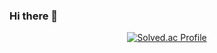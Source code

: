 ### Hi there 👋

<!--
**asd200df/asd200df** is a ✨ _special_ ✨ repository because its `README.md` (this file) appears on your GitHub profile.

Here are some ideas to get you started:

- 🔭 I’m currently working on ...
- 🌱 I’m currently learning ...
- 👯 I’m looking to collaborate on ...
- 🤔 I’m looking for help with ...
- 💬 Ask me about ...
- 📫 How to reach me: ...
- 😄 Pronouns: ...
- ⚡ Fun fact: ...
-->

<div align=center>

<!-- GitHub stats 
![asd200df's GitHub stats](https://github-readme-stats.vercel.app/api?username=asd200df&show_icons=true&theme=tokyonight)  
-->

<!-- Solved.ac -->
[![Solved.ac Profile](http://mazassumnida.wtf/api/generate_badge?boj=youngdo66)](https://solved.ac/youngdo66)

</div>

<!-- 주석 (template)
<div align=center>
  
![header](https://capsule-render.vercel.app/api?type=waving&color=#1E73BE&height=300&section=header&text=Welcome%20To%20My%20Github%20&fontSize=50&fontColor=ffffff)

</div>
-->
